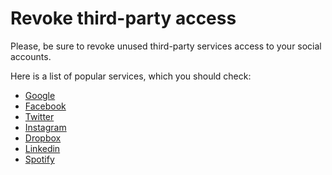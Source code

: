 # Revoke third-party access

Please, be sure to revoke unused third-party services access to your social accounts. 

Here is a list of popular services, which you should check:

- [Google](https://myaccount.google.com/permissions)
- [Facebook](https://www.facebook.com/settings/?tab=applications)
- [Twitter](https://twitter.com/settings/applications)
- [Instagram](https://www.instagram.com/accounts/manage_access/)
- [Dropbox](https://www.dropbox.com/account/security)
- [Linkedin](https://www.linkedin.com/psettings/third-party-applications)
- [Spotify](https://www.spotify.com/account/apps/)
